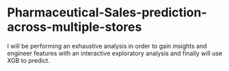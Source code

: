 # Pharmaceutical-Sales-prediction-across-multiple-stores
I will be performing an exhaustive analysis in order to gain insights and engineer features with an interactive exploratory analysis and finally will use XGB to predict.
